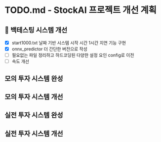 # TODO.md - StockAI 프로젝트 개선 계획

## 🔧 백테스팅 시스템 개선

- [x] start1000.txt 날짜 기반 시스템 시작 시간 1시간 지연 기능 구현
- [x] onnx_predictor 더 간단한 버전으로 작성
- [ ] 필요없는 파일 정리하고 하드코딩된 다양한 설정 요인 config로 이전
- [ ] 속도 개선

## 모의 투자 시스템 완성

## 모의 투자 시스템 개선

## 실전 투자 시스템 완성

## 실전 투자 시스템 개선